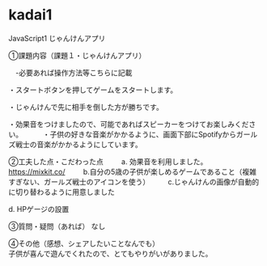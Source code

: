 # kadai1
JavaScript1 じゃんけんアプリ

①課題内容（課題１・じゃんけんアプリ）

　-必要あれば操作方法等こちらに記載
 
 ・スタートボタンを押してゲームをスタートします。 
 
 ・じゃんけんで先に相手を倒した方が勝ちです。  
 
 ・効果音をつけましたので、可能であればスピーカーをつけてお楽しみください。 
　 　
 ・子供の好きな音楽がかかるように、画面下部にSpotifyからガールズ戦士の音楽がかかるようにしています。 

②工夫した点・こだわった点
　　
  a. 効果音を利用しました。 
　　
  https://mixkit.co/ 
　　
  b.自分の5歳の子供が楽しめるゲームであること（複雑すぎない、ガールズ戦士のアイコンを使う） 
　　
  c.じゃんけんの画像が自動的に切り替わるように用意しました 
  
  d. HPゲージの設置 

③質問・疑問（あれば） なし 

 
④その他（感想、シェアしたいことなんでも）  
子供が喜んで遊んでくれたので、とてもやりがいがありました。 
